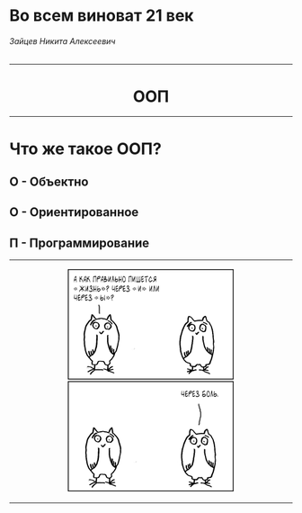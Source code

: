 Во всем виноват 21 век
===


###### Зайцев Никита Алексеевич

<!-- *footer: Зайцев Никита Алексеевич (c) Москва, 2016 -->

---

<center><h1>ООП</h1></center>


---

Что же такое ООП?
===

## О - Объектно
## О - Ориентированное
## П - Программирование

---
<center>

![190%](./assets/43-life.png)

</center>

---

